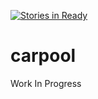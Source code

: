 [![Stories in Ready](https://badge.waffle.io/techalien/carpool.png?label=ready&title=Ready)](https://waffle.io/techalien/carpool)
# carpool

Work In Progress
